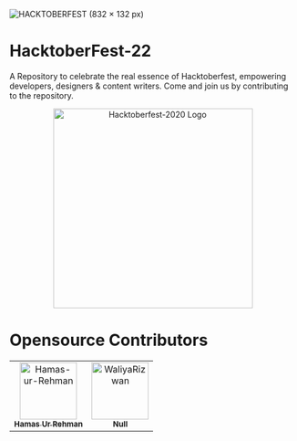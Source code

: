 ![HACKTOBERFEST (832 × 132 px)](https://user-images.githubusercontent.com/47780362/196248237-02fe11ea-0216-463b-89de-36f514b7ddc8.gif)

# HacktoberFest-22
A Repository to celebrate the real essence of Hacktoberfest, empowering developers, designers &amp; content writers. Come and join us by contributing to the repository.
<p align="center">
    <img src="https://github.com/MLSA-UETP/HacktoberFest-22/blob/main/Hfest-Logo-2-Color-Manga.svg" alt="Hacktoberfest-2020 Logo" width="350">
</p>

# Opensource Contributors
<!-- readme: contributors -start -->
<table>
<tr>
    <td align="center">
        <a href="https://github.com/Hamas-ur-Rehman">
            <img src="https://avatars.githubusercontent.com/u/47780362?v=4" width="100;" alt="Hamas-ur-Rehman"/>
            <br />
            <sub><b>Hamas Ur Rehman</b></sub>
        </a>
    </td>
    <td align="center">
        <a href="https://github.com/WaliyaRizwan">
            <img src="https://avatars.githubusercontent.com/u/116026957?v=4" width="100;" alt="WaliyaRizwan"/>
            <br />
            <sub><b>Null</b></sub>
        </a>
    </td></tr>
</table>
<!-- readme: contributors -end -->

